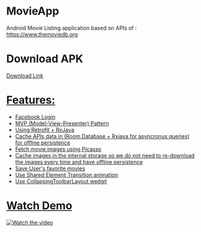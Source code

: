 # MovieApp
Android Movie Listing application based on APIs of : https://www.themoviedb.org
# Download APK
<a href="https://drive.google.com/open?id=13d76Xdp4jFhI6uNFnKphl7ThJu1EdtHE">Download Link 

# Features:
- Facebook Login
- MVP (Model-View-Presenter) Pattern
- Using Retrofit + RxJava 
- Cache APIs data in (Room Database + Rxjava for asyncronus queries) for offline persistence
- Fetch movie images using Picasso
- Cache images in the internal storage so we do not need to re-download the images every time and have offline persistence
- Save User's favorite movies
- Use Shared Element Transition animation
- Use CollapsingToolbarLayout wedgit

# Watch Demo
[![Watch the video](https://img.youtube.com/vi/erYIWyvKjf0/hqdefault.jpg)](https://youtu.be/erYIWyvKjf0)

